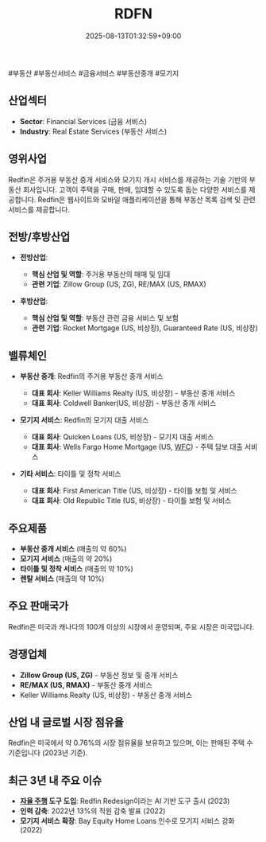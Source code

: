 ﻿---
title: "RDFN"
date: 2025-08-13T01:32:59+09:00
lastmod: 2025-08-13T01:32:59+09:00
type: docs
sidebar:
  open: true
weight: 734
---
<div style="display:none">
  <meta property="article:published_time" content="2025-08-12T16:32:59Z" />
  <meta property="article:modified_time" content="2025-08-12T16:32:59Z" />
</div>
#부동산 #부동산서비스 #금융서비스 #부동산중개 #모기지

## 산업섹터

- **Sector**: Financial Services (금융 서비스)
- **Industry**: Real Estate Services (부동산 서비스)

## 영위사업

Redfin은 주거용 부동산 중개 서비스와 모기지 개시 서비스를 제공하는 기술 기반의 부동산 회사입니다. 고객이 주택을 구매, 판매, 임대할 수 있도록 돕는 다양한 서비스를 제공합니다. Redfin은 웹사이트와 모바일 애플리케이션을 통해 부동산 목록 검색 및 관련 서비스를 제공합니다.

## 전방/후방산업

- **전방산업**:
    
    - **핵심 산업 및 역할**: 주거용 부동산의 매매 및 임대
    - **관련 기업**: Zillow Group (US, ZG), RE/MAX (US, RMAX)
    
- **후방산업**:
    
    - **핵심 산업 및 역할**: 부동산 관련 금융 서비스 및 보험
    - **관련 기업**: Rocket Mortgage (US, 비상장), Guaranteed Rate (US, 비상장)

## 밸류체인

- **부동산 중개**: Redfin의 주거용 부동산 중개 서비스
    
    - **대표 회사**: Keller Williams Realty (US, 비상장) - 부동산 중개 서비스
    - **대표 회사**: Coldwell Banker(US, 비상장) - 부동산 중개 서비스
    
- **모기지 서비스**: Redfin의 모기지 대출 서비스
    
    - **대표 회사**: Quicken Loans (US, 비상장) - 모기지 대출 서비스
    - **대표 회사**: Wells Fargo Home Mortgage (US, [WFC](/company-analysis/wfc/)) - 주택 담보 대출 서비스
    
- **기타 서비스**: 타이틀 및 정착 서비스
    
    - **대표 회사**: First American Title (US, 비상장) - 타이틀 보험 및 서비스
    - **대표 회사**: Old Republic Title (US, 비상장) - 타이틀 보험 및 서비스

## 주요제품

- **부동산 중개 서비스** (매출의 약 60%)
- **모기지 서비스** (매출의 약 20%)
- **타이틀 및 정착 서비스** (매출의 약 10%)
- **렌탈 서비스** (매출의 약 10%)

## 주요 판매국가

Redfin은 미국과 캐나다의 100개 이상의 시장에서 운영되며, 주요 시장은 미국입니다.

## 경쟁업체

- **Zillow Group (US, ZG)** - 부동산 정보 및 중개 서비스
- **RE/MAX (US, RMAX)** - 부동산 중개 서비스
- Keller Williams Realty (US, 비상장) - 부동산 중개 서비스

## 산업 내 글로벌 시장 점유율

Redfin은 미국에서 약 0.76%의 시장 점유율을 보유하고 있으며, 이는 판매된 주택 수 기준입니다 (2023년 기준).

## 최근 3년 내 주요 이슈

- **[자율 주행](/industry-study/자율-주행/) 도구 도입**: Redfin Redesign이라는 AI 기반 도구 출시 (2023)
- **인력 감축**: 2022년 13%의 직원 감축 발표 (2022)
- **모기지 서비스 확장**: Bay Equity Home Loans 인수로 모기지 서비스 강화 (2022)

